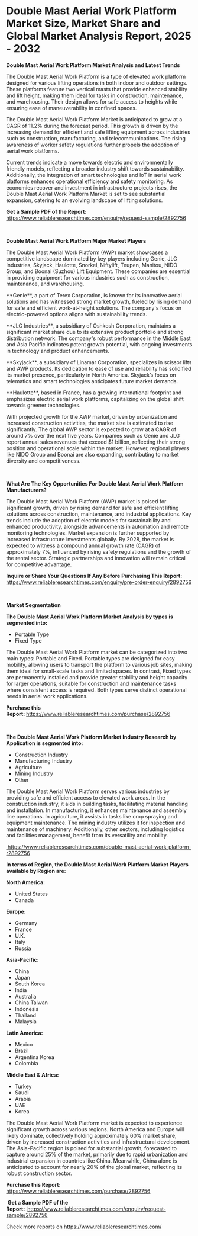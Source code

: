 <p><h1>Double Mast Aerial Work Platform Market Size, Market Share and Global Market Analysis Report, 2025 - 2032</h1></p><p><strong>Double Mast Aerial Work Platform Market Analysis and Latest Trends</strong></p>
<p><p>The Double Mast Aerial Work Platform is a type of elevated work platform designed for various lifting operations in both indoor and outdoor settings. These platforms feature two vertical masts that provide enhanced stability and lift height, making them ideal for tasks in construction, maintenance, and warehousing. Their design allows for safe access to heights while ensuring ease of maneuverability in confined spaces.</p><p>The Double Mast Aerial Work Platform Market is anticipated to grow at a CAGR of 11.2% during the forecast period. This growth is driven by the increasing demand for efficient and safe lifting equipment across industries such as construction, manufacturing, and telecommunications. The rising awareness of worker safety regulations further propels the adoption of aerial work platforms.</p><p>Current trends indicate a move towards electric and environmentally friendly models, reflecting a broader industry shift towards sustainability. Additionally, the integration of smart technologies and IoT in aerial work platforms enhances operational efficiency and safety monitoring. As economies recover and investment in infrastructure projects rises, the Double Mast Aerial Work Platform Market is set to see substantial expansion, catering to an evolving landscape of lifting solutions.</p></p>
<p><strong>Get a Sample PDF of the Report:&nbsp;</strong> <a href="https://www.reliableresearchtimes.com/enquiry/request-sample/2892756?utm_campaign=2719&utm_medium=2&utm_source=Github&utm_content=ia&utm_term=15032025&utm_id=double-mast-aerial-work-platform">https://www.reliableresearchtimes.com/enquiry/request-sample/2892756</a></p>
<p>&nbsp;</p>
<p><strong>Double Mast Aerial Work Platform Major Market Players</strong></p>
<p><p>The Double Mast Aerial Work Platform (AWP) market showcases a competitive landscape dominated by key players including Genie, JLG Industries, Skyjack, Haulotte, Snorkel, Niftylift, Teupen, Manitou, NIDO Group, and Boonai (Suzhou) Lift Equipment. These companies are essential in providing equipment for various industries such as construction, maintenance, and warehousing.</p><p>**Genie**, a part of Terex Corporation, is known for its innovative aerial solutions and has witnessed strong market growth, fueled by rising demand for safe and efficient work-at-height solutions. The company's focus on electric-powered options aligns with sustainability trends.</p><p>**JLG Industries**, a subsidiary of Oshkosh Corporation, maintains a significant market share due to its extensive product portfolio and strong distribution network. The company's robust performance in the Middle East and Asia Pacific indicates potent growth potential, with ongoing investments in technology and product enhancements.</p><p>**Skyjack**, a subsidiary of Linamar Corporation, specializes in scissor lifts and AWP products. Its dedication to ease of use and reliability has solidified its market presence, particularly in North America. Skyjack’s focus on telematics and smart technologies anticipates future market demands.</p><p>**Haulotte**, based in France, has a growing international footprint and emphasizes electric aerial work platforms, capitalizing on the global shift towards greener technologies. </p><p>With projected growth for the AWP market, driven by urbanization and increased construction activities, the market size is estimated to rise significantly. The global AWP sector is expected to grow at a CAGR of around 7% over the next five years. Companies such as Genie and JLG report annual sales revenues that exceed $1 billion, reflecting their strong position and operational scale within the market. However, regional players like NIDO Group and Boonai are also expanding, contributing to market diversity and competitiveness.</p></p>
<p>&nbsp;</p>
<p><strong>What Are The Key Opportunities For Double Mast Aerial Work Platform Manufacturers?</strong></p>
<p><p>The Double Mast Aerial Work Platform (AWP) market is poised for significant growth, driven by rising demand for safe and efficient lifting solutions across construction, maintenance, and industrial applications. Key trends include the adoption of electric models for sustainability and enhanced productivity, alongside advancements in automation and remote monitoring technologies. Market expansion is further supported by increased infrastructure investments globally. By 2028, the market is expected to witness a compound annual growth rate (CAGR) of approximately 7%, influenced by rising safety regulations and the growth of the rental sector. Strategic partnerships and innovation will remain critical for competitive advantage.</p></p>
<p><strong>Inquire or Share Your Questions If Any Before Purchasing This Report:</strong> <a href="https://www.reliableresearchtimes.com/enquiry/pre-order-enquiry/2892756?utm_campaign=2719&utm_medium=2&utm_source=Github&utm_content=ia&utm_term=15032025&utm_id=double-mast-aerial-work-platform">https://www.reliableresearchtimes.com/enquiry/pre-order-enquiry/2892756</a></p>
<p>&nbsp;</p>
<p><strong>Market Segmentation</strong></p>
<p><strong>The Double Mast Aerial Work Platform Market Analysis by types is segmented into:</strong></p>
<p><ul><li>Portable Type</li><li>Fixed Type</li></ul></p>
<p><p>The Double Mast Aerial Work Platform market can be categorized into two main types: Portable and Fixed. Portable types are designed for easy mobility, allowing users to transport the platform to various job sites, making them ideal for small-scale tasks and limited spaces. In contrast, Fixed types are permanently installed and provide greater stability and height capacity for larger operations, suitable for construction and maintenance tasks where consistent access is required. Both types serve distinct operational needs in aerial work applications.</p></p>
<p><strong>Purchase this Report:&nbsp;</strong><a href="https://www.reliableresearchtimes.com/purchase/2892756?utm_campaign=2719&utm_medium=2&utm_source=Github&utm_content=ia&utm_term=15032025&utm_id=double-mast-aerial-work-platform">https://www.reliableresearchtimes.com/purchase/2892756</a></p>
<p>&nbsp;</p>
<p><strong>The Double Mast Aerial Work Platform Market Industry Research by Application is segmented into:</strong></p>
<p><ul><li>Construction Industry</li><li>Manufacturing Industry</li><li>Agriculture</li><li>Mining Industry</li><li>Other</li></ul></p>
<p><p>The Double Mast Aerial Work Platform serves various industries by providing safe and efficient access to elevated work areas. In the construction industry, it aids in building tasks, facilitating material handling and installation. In manufacturing, it enhances maintenance and assembly line operations. In agriculture, it assists in tasks like crop spraying and equipment maintenance. The mining industry utilizes it for inspection and maintenance of machinery. Additionally, other sectors, including logistics and facilities management, benefit from its versatility and mobility.</p></p>
<p><a href="https://www.reliableresearchtimes.com/double-mast-aerial-work-platform-r2892756?utm_campaign=2719&utm_medium=2&utm_source=Github&utm_content=ia&utm_term=15032025&utm_id=double-mast-aerial-work-platform">&nbsp;https://www.reliableresearchtimes.com/double-mast-aerial-work-platform-r2892756</a></p>
<p><strong>In terms of Region, the Double Mast Aerial Work Platform Market Players available by Region are:</strong></p>
<p>
    <p> <strong> North America: </strong>
        <ul>
            <li>United States</li>
            <li>Canada</li>
        </ul>
        </p> 
    <p> <strong> Europe: </strong>
        <ul>
            <li>Germany</li>
            <li>France</li>
            <li>U.K.</li>
            <li>Italy</li>
            <li>Russia</li>
        </ul>
        </p> 
    <p> <strong> Asia-Pacific: </strong>
        <ul>
            <li>China</li>
            <li>Japan</li>
            <li>South Korea</li>
            <li>India</li>
            <li>Australia</li>
            <li>China Taiwan</li>
            <li>Indonesia</li>
            <li>Thailand</li>
            <li>Malaysia</li>
        </ul>
        </p> 
    <p> <strong> Latin America: </strong>
        <ul>
            <li>Mexico</li>
            <li>Brazil</li>
            <li>Argentina Korea</li>
            <li>Colombia</li>
        </ul>
        </p> 
    <p> <strong> Middle East & Africa: </strong>
        <ul>
            <li>Turkey</li>
            <li>Saudi</li>
            <li>Arabia</li>
            <li>UAE</li>
            <li>Korea</li>
        </ul>
    </p>
    </p>
<p><p>The Double Mast Aerial Work Platform market is expected to experience significant growth across various regions. North America and Europe will likely dominate, collectively holding approximately 60% market share, driven by increased construction activities and infrastructural development. The Asia-Pacific region is poised for substantial growth, forecasted to capture around 25% of the market, primarily due to rapid urbanization and industrial expansion in countries like China. Meanwhile, China alone is anticipated to account for nearly 20% of the global market, reflecting its robust construction sector.</p></p>
<p><strong>Purchase this Report: </strong><a href="https://www.reliableresearchtimes.com/purchase/2892756?utm_campaign=2719&utm_medium=2&utm_source=Github&utm_content=ia&utm_term=15032025&utm_id=double-mast-aerial-work-platform">https://www.reliableresearchtimes.com/purchase/2892756</a></p>
<p>&nbsp;<strong>Get a Sample PDF of the Report:&nbsp;&nbsp;</strong><a href="https://www.reliableresearchtimes.com/enquiry/request-sample/2892756?utm_campaign=2719&utm_medium=2&utm_source=Github&utm_content=ia&utm_term=15032025&utm_id=double-mast-aerial-work-platform">https://www.reliableresearchtimes.com/enquiry/request-sample/2892756</a></p>
<p><strong></strong></p>
<p>Check more reports on <a href="https://www.reliableresearchtimes.com/?utm_campaign=2719&utm_medium=2&utm_source=Github&utm_content=ia&utm_term=15032025&utm_id=double-mast-aerial-work-platform">https://www.reliableresearchtimes.com/</a></p>